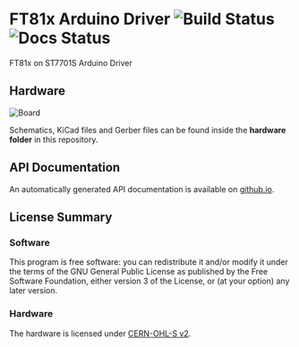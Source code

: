 # FT81x Arduino Driver ![Build Status](https://github.com/blazer82/FT81x_Arduino_Driver/workflows/build/badge.svg) ![Docs Status](https://github.com/blazer82/FT81x_Arduino_Driver/workflows/docs/badge.svg)

FT81x on ST7701S Arduino Driver

## Hardware

![Board](https://raw.githubusercontent.com/blazer82/FT81x_Arduino_Driver/master/assets/board.png)

Schematics, KiCad files and Gerber files can be found inside the **hardware folder** in this repository.

## API Documentation

An automatically generated API documentation is available on [github.io](https://blazer82.github.io/FT81x_Arduino_Driver).

## License Summary

### Software

This program is free software: you can redistribute it and/or modify it under the terms of the GNU General Public License as published by the Free Software Foundation, either version 3 of the License, or (at your option) any later version.

### Hardware

The hardware is licensed under [CERN-OHL-S v2](https://cern.ch/cern-ohl).

